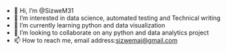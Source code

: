 - 👋 Hi, I’m @SizweM31
- 👀 I’m interested in data science, automated testing and Technical writing
- 🌱 I’m currently learning python and data visualization 
- 💞️ I’m looking to collaborate on any python and data analytics project
- 📫 How to reach me, email address:sizwemaj@gmail.com 

<!---
SizweM31/SizweM31 is a ✨ special ✨ repository because its `README.md` (this file) appears on your GitHub profile.
You can click the Preview link to take a look at your changes.
--->
